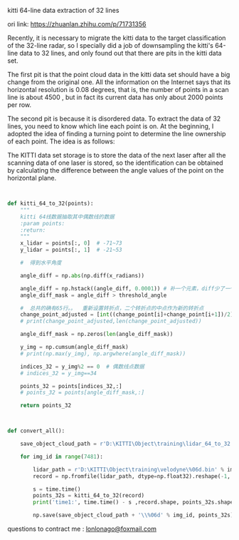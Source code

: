 kitti 64-line data extraction of 32 lines
 
 

ori link:  https://zhuanlan.zhihu.com/p/71731356


Recently, it is necessary to migrate the kitti data to the target classification of the 32-line radar, so I specially did a job of downsampling the kitti's 64-line data to 32 lines, and only found out that there are pits in the kitti data set.



The first pit is that the point cloud data in the kitti data set should have a big change from the original one. All the information on the Internet says that its horizontal resolution is 0.08 degrees, that is, the number of points in a scan line is about 4500 , but in fact its current data has only about 2000 points per row.



The second pit is because it is disordered data. To extract the data of 32 lines, you need to know which line each point is on. At the beginning, I adopted the idea of finding a turning point to determine the line ownership of each point. The idea is as follows:



The KITTI data set storage is to store the data of the next laser after all the scanning data of one laser is stored, so the identification can be obtained by calculating the difference between the angle values of the point on the horizontal plane.



````python


def kitti_64_to_32(points):
    """
    kitti 64线数据抽取其中偶数线的数据
    :param points:
    :return:
    """
    x_lidar = points[:, 0]  # -71~73
    y_lidar = points[:, 1]  # -21~53

    #  得到水平角度

    angle_diff = np.abs(np.diff(x_radians))

    angle_diff = np.hstack((angle_diff, 0.0001)) # 补一个元素，diff少了一个
    angle_diff_mask = angle_diff > threshold_angle

    #  总共的确有65行。。  重新设置转折点，二个转折点的中点作为新的转折点
    change_point_adjusted = [int((change_point[i]+change_point[i+1])/2) for i in range(len(change_point)-1)]
    # print(change_point_adjusted,len(change_point_adjusted))

    angle_diff_mask = np.zeros(len(angle_diff_mask))

    y_img = np.cumsum(angle_diff_mask)
    # print(np.max(y_img), np.argwhere(angle_diff_mask))

    indices_32 = y_img%2 == 0  # 偶数线点数据
    # indices_32 = y_img==34

    points_32 = points[indices_32,:]
    # points_32 = points[angle_diff_mask,:]

    return points_32



def convert_all():

    save_object_cloud_path = r'D:\KITTI\Object\training\lidar_64_to_32'

    for img_id in range(7481):

        lidar_path = r'D:\KITTI\Object\training\velodyne\%06d.bin' % img_id  ## Path  
        record = np.fromfile(lidar_path, dtype=np.float32).reshape(-1, 4)

        s = time.time()
        points_32s = kitti_64_to_32(record)
        print('time1:', time.time() - s ,record.shape, points_32s.shape)

        np.save(save_object_cloud_path + '\\%06d' % img_id, points_32s)

````



questions to contract me : lonlonago@foxmail.com
